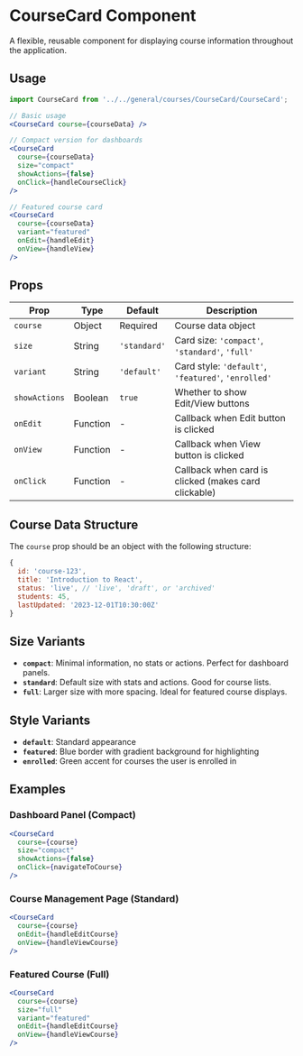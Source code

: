 # CourseCard Component

A flexible, reusable component for displaying course information throughout the application.

## Usage

```jsx
import CourseCard from '../../general/courses/CourseCard/CourseCard';

// Basic usage
<CourseCard course={courseData} />

// Compact version for dashboards
<CourseCard 
  course={courseData} 
  size="compact" 
  showActions={false}
  onClick={handleCourseClick}
/>

// Featured course card
<CourseCard 
  course={courseData} 
  variant="featured" 
  onEdit={handleEdit}
  onView={handleView}
/>
```

## Props

| Prop | Type | Default | Description |
|------|------|---------|-------------|
| `course` | Object | Required | Course data object |
| `size` | String | `'standard'` | Card size: `'compact'`, `'standard'`, `'full'` |
| `variant` | String | `'default'` | Card style: `'default'`, `'featured'`, `'enrolled'` |
| `showActions` | Boolean | `true` | Whether to show Edit/View buttons |
| `onEdit` | Function | - | Callback when Edit button is clicked |
| `onView` | Function | - | Callback when View button is clicked |
| `onClick` | Function | - | Callback when card is clicked (makes card clickable) |

## Course Data Structure

The `course` prop should be an object with the following structure:

```javascript
{
  id: 'course-123',
  title: 'Introduction to React',
  status: 'live', // 'live', 'draft', or 'archived'
  students: 45,
  lastUpdated: '2023-12-01T10:30:00Z'
}
```

## Size Variants

- **`compact`**: Minimal information, no stats or actions. Perfect for dashboard panels.
- **`standard`**: Default size with stats and actions. Good for course lists.
- **`full`**: Larger size with more spacing. Ideal for featured course displays.

## Style Variants

- **`default`**: Standard appearance
- **`featured`**: Blue border with gradient background for highlighting
- **`enrolled`**: Green accent for courses the user is enrolled in

## Examples

### Dashboard Panel (Compact)
```jsx
<CourseCard 
  course={course} 
  size="compact" 
  showActions={false}
  onClick={navigateToCourse}
/>
```

### Course Management Page (Standard)
```jsx
<CourseCard 
  course={course} 
  onEdit={handleEditCourse}
  onView={handleViewCourse}
/>
```

### Featured Course (Full)
```jsx
<CourseCard 
  course={course} 
  size="full"
  variant="featured"
  onEdit={handleEditCourse}
  onView={handleViewCourse}
/>
```

